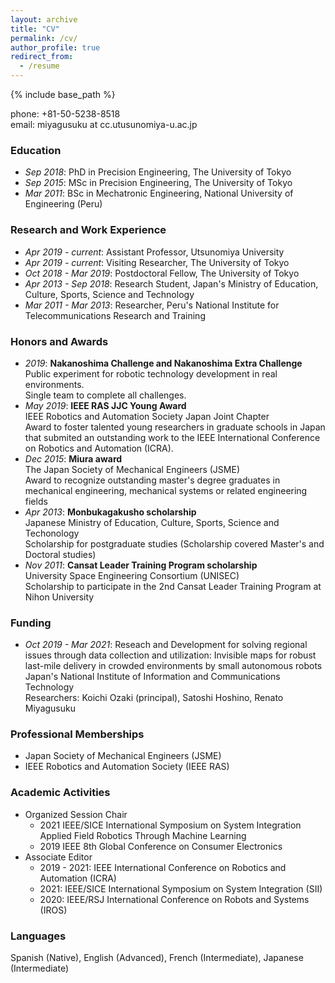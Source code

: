 ```yaml
---
layout: archive
title: "CV"
permalink: /cv/
author_profile: true
redirect_from:
  - /resume
---
```


{% include base_path %}

phone: +81-50-5238-8518 <br/>
email: miyagusuku at cc.utusunomiya-u.ac.jp <br/>

### Education
* *Sep 2018*: PhD in Precision Engineering, The University of Tokyo
* *Sep 2015*: MSc in Precision Engineering, The University of Tokyo
* *Mar 2011*: BSc in Mechatronic Engineering, National University of Engineering (Peru)

### Research and Work Experience
* *Apr 2019 - current*: Assistant Professor, Utsunomiya University
* *Apr 2019 - current*: Visiting Researcher, The University of Tokyo
* *Oct 2018 - Mar 2019*: Postdoctoral Fellow, The University of Tokyo
* *Apr 2013 - Sep 2018*: Research Student, Japan's Ministry of Education, Culture, Sports, Science and Technology
* *Mar 2011 - Mar 2013*: Researcher, Peru's National Institute for Telecommunications Research and Training

### Honors and Awards
* *2019*: **Nakanoshima Challenge and Nakanoshima Extra Challenge** <br/>
Public experiment for robotic technology development in real environments. <br/>
Single team to complete all challenges.
* *May 2019*: **IEEE RAS JJC Young Award** <br/>
IEEE Robotics and Automation Society Japan Joint Chapter <br/>
Award to foster talented young researchers in graduate schools in Japan that submited an outstanding work to the IEEE International Conference on Robotics and Automation (ICRA).
* *Dec 2015*: **Miura award** <br/>
The Japan Society of Mechanical Engineers (JSME) <br/>
Award to recognize outstanding master's degree graduates in mechanical engineering, mechanical systems or related engineering fields <br/>
* *Apr 2013*: **Monbukagakusho scholarship** <br/>
Japanese Ministry of Education, Culture, Sports, Science and Techonology <br/>
Scholarship for postgraduate studies (Scholarship covered Master's and Doctoral studies) <br/>
* *Nov 2011*: **Cansat Leader Training Program scholarship** <br/>
University Space Engineering Consortium (UNISEC) <br/>
Scholarship to participate in the 2nd Cansat Leader Training Program at Nihon University <br/>

### Funding
* *Oct 2019 - Mar 2021*: Reseach and Development for solving regional issues through data collection and utilization: Invisible maps for robust last-mile delivery in crowded environments by small autonomous robots <br/>
Japan's National Institute of Information and Communications Technology <br/>
Researchers: Koichi Ozaki (principal), Satoshi Hoshino, Renato Miyagusuku <br/>

### Professional Memberships
* Japan Society of Mechanical Engineers (JSME)
* IEEE Robotics and Automation Society (IEEE RAS)

### Academic Activities
* Organized Session Chair <br/>
  * 2021 IEEE/SICE International Symposium on System Integration <br/>
    Applied Field Robotics Through Machine Learning
  * 2019 IEEE 8th Global Conference on Consumer Electronics
* Associate Editor
  * 2019 - 2021: IEEE International Conference on Robotics and Automation (ICRA)
  * 2021: IEEE/SICE International Symposium on System Integration (SII)
  * 2020: IEEE/RSJ International Conference on Robots and Systems (IROS)

### Languages
Spanish (Native), English (Advanced), French (Intermediate), Japanese (Intermediate) <br/>